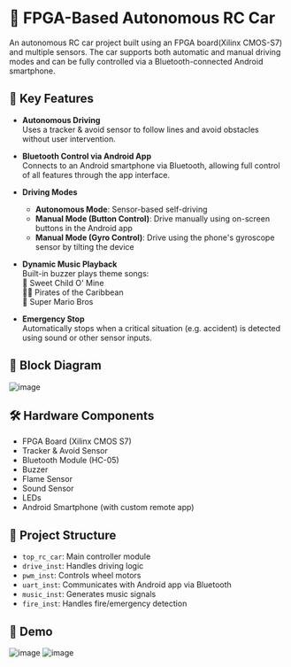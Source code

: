 # 🚗 FPGA-Based Autonomous RC Car

An autonomous RC car project built using an FPGA board(Xilinx CMOS-S7) and multiple sensors. The car supports both automatic and manual driving modes and can be fully controlled via a Bluetooth-connected Android smartphone.

## 📱 Key Features

- **Autonomous Driving**  
  Uses a tracker & avoid sensor to follow lines and avoid obstacles without user intervention.

- **Bluetooth Control via Android App**  
  Connects to an Android smartphone via Bluetooth, allowing full control of all features through the app interface.

- **Driving Modes**  
  - **Autonomous Mode**: Sensor-based self-driving  
  - **Manual Mode (Button Control)**: Drive manually using on-screen buttons in the Android app  
  - **Manual Mode (Gyro Control)**: Drive using the phone's gyroscope sensor by tilting the device

- **Dynamic Music Playback**  
  Built-in buzzer plays theme songs:  
  🎸 Sweet Child O' Mine  
  🏴‍☠️ Pirates of the Caribbean  
  🍄 Super Mario Bros

- **Emergency Stop**  
  Automatically stops when a critical situation (e.g. accident) is detected using sound or other sensor inputs.

## 🧠 Block Diagram

![image](https://github.com/user-attachments/assets/33144e17-c4c9-4e90-8051-900cc31f9df8)


## 🛠️ Hardware Components

- FPGA Board (Xilinx CMOS S7)
- Tracker & Avoid Sensor
- Bluetooth Module (HC-05)
- Buzzer
- Flame Sensor
- Sound Sensor
- LEDs
- Android Smartphone (with custom remote app)

## 📂 Project Structure

- `top_rc_car`: Main controller module
- `drive_inst`: Handles driving logic
- `pwm_inst`: Controls wheel motors
- `uart_inst`: Communicates with Android app via Bluetooth
- `music_inst`: Generates music signals
- `fire_inst`: Handles fire/emergency detection

## 📸 Demo

![image](https://github.com/user-attachments/assets/3c96adec-5f59-4ca2-ba17-af8ae95bb72e)
![image](https://github.com/user-attachments/assets/4e5c6183-2e3c-492f-9a5f-cdb0362140ab)

